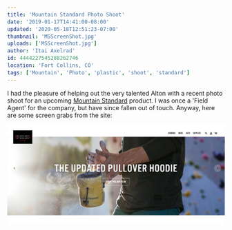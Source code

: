 ```yaml
---
title: 'Mountain Standard Photo Shoot'
date: '2019-01-17T14:41:00-08:00'
updated: '2020-05-18T12:51:23-07:00'
thumbnail: 'MSScreenShot.jpg'
uploads: ['MSScreenShot.jpg']
author: 'Itai Axelrad'
id: 4444227545288262746
location: 'Fort Collins, CO'
tags: ['Mountain', 'Photo', 'plastic', 'shoot', 'standard']
---
```

I had the pleasure of helping out the very talented Alton with a recent photo shoot for an upcoming [Mountain Standard](https://mountainstandard.com/) product. I was once a 'Field Agent' for the company, but have since fallen out of touch. Anyway, here are some screen grabs from the site:

![my hands](uploads/MSScreenShot.jpg)
